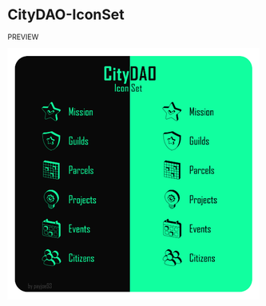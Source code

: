 # CityDAO-IconSet

PREVIEW

<img src="https://github.com/payjoe93/CityDAO-IconSet/blob/main/icon-preview1.png">
